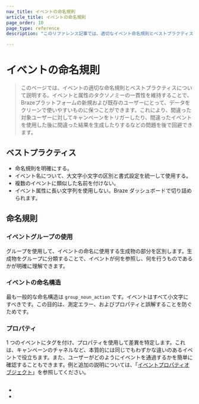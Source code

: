 ```yaml
---
nav_title: イベントの命名規則
article_title: イベントの命名規則
page_order: 10
page_type: reference
description: "このリファレンス記事では、適切なイベント命名規則とベストプラクティスについて説明します。"

---
```


# イベントの命名規則

> このページでは、イベントの適切な命名規則とベストプラクティスについて説明する。イベントと属性のタクソノミーの一貫性を維持することで、Brazeプラットフォームの新規および既存のユーザーにとって、データをクリーンで使いやすいものに保つことができます。これにより、間違った対象ユーザーに対してキャンペーンをトリガーしたり、間違ったイベントを使用した後に間違った結果を生成したりするなどの問題を後で回避できます。

## ベストプラクティス

- 命名規則を明確にする。
- イベント名について、大文字小文字の区別と書式設定を統一して使用する。
- 複数のイベントに類似した名前を付けない。
- イベント属性に長い文字列を使用しない。Braze ダッシュボードで切り詰められます。

## 命名規則

### イベントグループの使用

グループを使用して、イベントの命名に使用する生成物の部分を区別します。生成物をグループに分類することで、イベントが何を参照し、何を行うものであるかが明確に理解できます。

### イベントの命名構造

最も一般的な命名構造は `group_noun_action` です。イベントはすべて小文字にすべきです。この目的は、測定エラー、およびプロパティと誤解することを防ぐためです。

### プロパティ

1 つのイベントにタグを付け、プロパティを使用して差異を特定します。これは、キャンペーンのチャネルなど、本質的には同じでもわずかな違いのあるイベントで役立ちます。また、ユーザーがどのようにイベントを通過するかを簡単に確認することもできます。例と追加の説明については、「[イベントプロパティオブジェクト]({{site.baseurl}}/api/objects_filters/event_object/#event-properties-object)」を参照してください。

## 



- 
- 


